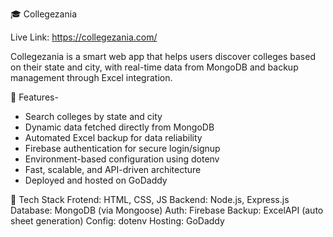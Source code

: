 🎓 Collegezania

Live Link: https://collegezania.com/

Collegezania is a smart web app that helps users discover colleges based on their state and city, with real-time data from MongoDB and backup management through Excel integration.

🚀 Features-
- Search colleges by state and city
- Dynamic data fetched directly from MongoDB
- Automated Excel backup for data reliability
- Firebase authentication for secure login/signup
- Environment-based configuration using dotenv
- Fast, scalable, and API-driven architecture
- Deployed and hosted on GoDaddy

  
🧱 Tech Stack
Frotend: HTML, CSS, JS
Backend: Node.js, Express.js
Database: MongoDB (via Mongoose)
Auth: Firebase
Backup: ExcelAPI (auto sheet generation)
Config: dotenv
Hosting: GoDaddy
